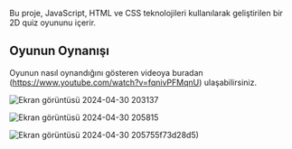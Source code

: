 Bu proje, JavaScript, HTML ve CSS teknolojileri kullanılarak geliştirilen bir 2D quiz oyununu içerir.

## Oyunun Oynanışı

Oyunun nasıl oynandığını gösteren videoya buradan (https://www.youtube.com/watch?v=fqnivPFMqnU) ulaşabilirsiniz.

![Ekran görüntüsü 2024-04-30 203137](https://github.com/buseey/Quiz-Game/assets/92984619/54e04f5b-e640-4d4a-9739-1581122a42ad)

![Ekran görüntüsü 2024-04-30 205815](https://github.com/buseey/Quiz-Game/assets/92984619/86c06797-839e-44cf-8076-e53ec99e16a2)

![Ekran görüntüsü 2024-04-30 205755](https://github.com/buseey/Quiz-Game/assets/92984619/27ab534e-ffef-475f-a1b8-4345f73d28d5)f73d28d5)


